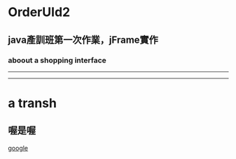 # OrderUId2
## java產訓班第一次作業，jFrame實作
### aboout a shopping interface

<hr>



<hr>

# a transh<br>
## 喔是喔<br>

[google](http://www.google.com)



